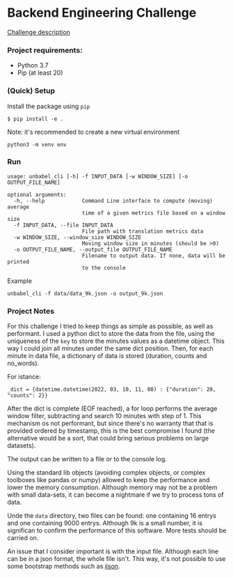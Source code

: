 # Backend Engineering Challenge

[Challenge description](docs/challenge.md)

### Project requirements:
- Python 3.7
- Pip (at least 20)

### (Quick) Setup 
Install the package using `pip` 
```
$ pip install -e . 
```

Note: it's recommended to create a new virtual environment
```
python3 -m venv env
```

### Run
```
usage: unbabel_cli [-h] -f INPUT_DATA [-w WINDOW_SIZE] [-o OUTPUT_FILE_NAME]

optional arguments:
  -h, --help            Command Line interface to compute (moving) average
                        time of a given metrics file based on a window size
  -f INPUT_DATA, --file INPUT_DATA
                        File path with translation metrics data
  -w WINDOW_SIZE, --window_size WINDOW_SIZE
                        Moving window size in minutes (should be >0)
  -o OUTPUT_FILE_NAME, --output_file OUTPUT_FILE_NAME
                        Filename to output data. If none, data will be printed
                        to the console

```

Example
```
unbabel_cli -f data/data_9k.json -o output_9k.json
```

### Project Notes
For this challenge I tried to keep things as simple as possible, as well 
as performant.
I used a python dict to store the data from the file, using the 
uniqueness of the `key` to store the minutes values as a datetime object.
This way I could join all minutes under the same dict position. Then, for each
minute in data file, a dictionary of data is stored (duration, counts and no_words).

For istance: 
```
_dict = {datetime.datetime(2022, 03, 10, 11, 00) : {"duration": 20, "counts": 2}}
```

After the dict is complete (EOF reached), a for loop performs the average window
filter, subtracting and search 10 minutes with step of 1. This mechanism os not 
performant, but since there's no warranty that that is provided ordered by timestamp, 
this is the best compromise I found (the alternative would be a sort, that 
could bring serious problems on large datasets). 

The output can be written to a file or to the console log. 

Using the standard lib objects (avoiding
complex objects, or complex toolboxes like pandas or numpy) 
allowed to keep the performance and lower the memory 
consumption. Although memory may not be a problem with small data-sets, it can
become a nightmare if we try to process tons of data.

Unde the `data` directory, two files can be found: one containing 16 entrys and 
one containing 9000 entrys.
Although 9k is a small number, it is significan to confirm the performance of this
software. More tests should be carried on.

An issue that I consider important is with the input file. Although each line can be
in a json format, the whole file isn't. This way, it's not possible to use
some bootstrap methods such as [ijson](https://pypi.org/project/ijson/).
